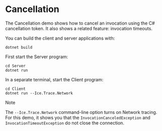 # Cancellation

The Cancellation demo shows how to cancel an invocation using the C# cancellation token. It also shows a related
feature: invocation timeouts.

You can build the client and server applications with:

``` shell
dotnet build
```

First start the Server program:

```shell
cd Server
dotnet run
```

In a separate terminal, start the Client program:

```shell
cd Client
dotnet run --Ice.Trace.Network
```

> [!NOTE]
> The `--Ice.Trace.Network` command-line option turns on Network tracing. For this demo, it shows you that the
> `InvocationCanceledException` and `InvocationTimeoutException` do not close the connection.
